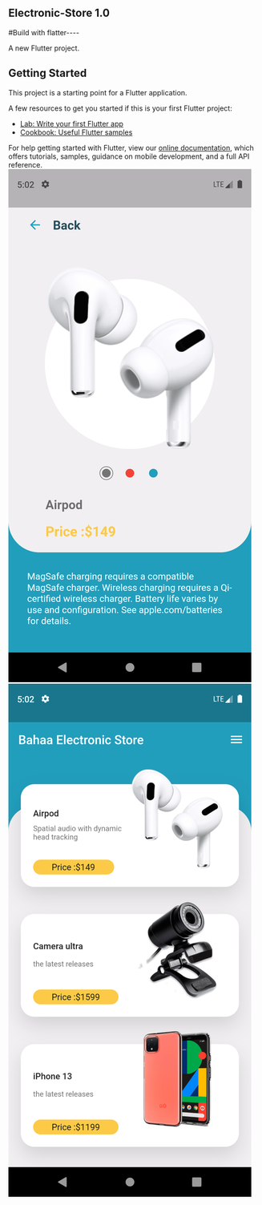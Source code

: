 ## Electronic-Store 1.0
#Build with flatter----

A new Flutter project.

## Getting Started

This project is a starting point for a Flutter application.

A few resources to get you started if this is your first Flutter project:

- [Lab: Write your first Flutter app](https://flutter.dev/docs/get-started/codelab)
- [Cookbook: Useful Flutter samples](https://flutter.dev/docs/cookbook)

For help getting started with Flutter, view our
[online documentation](https://flutter.dev/docs), which offers tutorials,
samples, guidance on mobile development, and a full API reference.
![Template ScreenShot](ScreenShot1.png?raw=true "TemplateScreenShot")
![Template ScreenShot](Screenshot2.png?raw=true "TemplateScreenShot")
